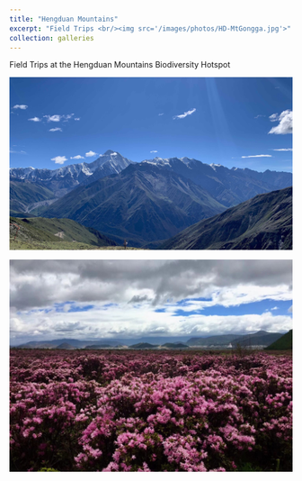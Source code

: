 ```yaml
---
title: "Hengduan Mountains"
excerpt: "Field Trips <br/><img src='/images/photos/HD-MtGongga.jpg'>"
collection: galleries
---
```



Field Trips at the Hengduan Mountains Biodiversity Hotspot

![Mt. Gongga - the highest peak at Hengduan Mountains](/images/photos/HD-MtGongga.jpg)

![Rhododendron blooming at Shangri-La](/images/photos/HD-Shangri-La.jpg)
